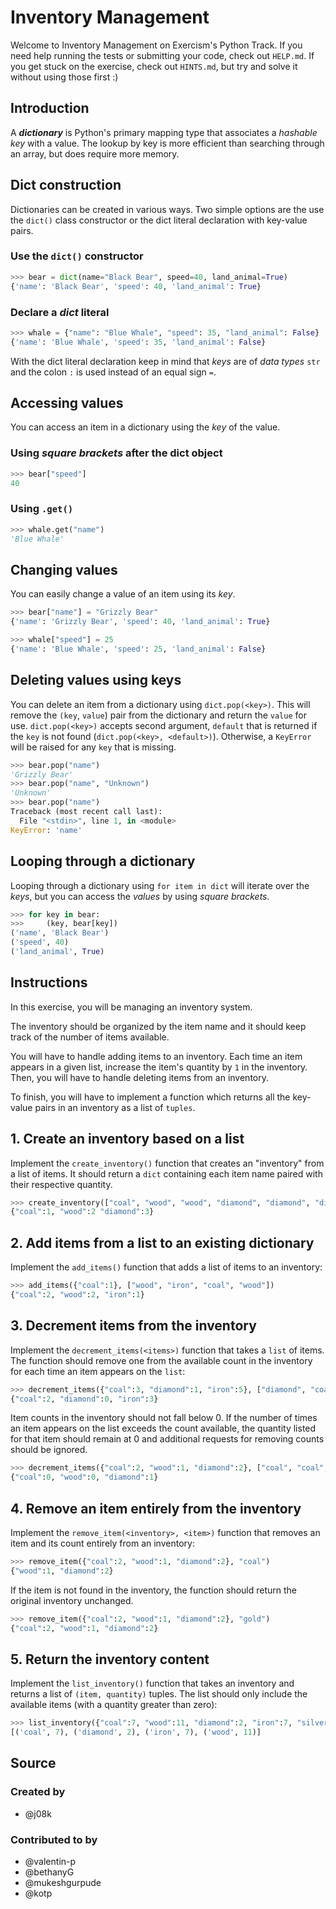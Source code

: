 # Inventory Management

Welcome to Inventory Management on Exercism's Python Track.
If you need help running the tests or submitting your code, check out `HELP.md`.
If you get stuck on the exercise, check out `HINTS.md`, but try and solve it without using those first :)

## Introduction

A _**dictionary**_ is Python's primary mapping type that associates a _hashable key_ with a value. The lookup by key is more efficient than searching through an array, but does require more memory.

## Dict construction

Dictionaries can be created in various ways. Two simple options are the use the `dict()` class constructor or the dict literal declaration with key-value pairs.

### Use the `dict()` constructor

```python
>>> bear = dict(name="Black Bear", speed=40, land_animal=True)
{'name': 'Black Bear', 'speed': 40, 'land_animal': True}
```

### Declare a _dict_ literal

```python
>>> whale = {"name": "Blue Whale", "speed": 35, "land_animal": False}
{'name': 'Blue Whale', 'speed': 35, 'land_animal': False}
```

With the dict literal declaration keep in mind that _keys_ are of _data types_ `str` and the colon `:` is used instead of an equal sign `=`.

## Accessing values

You can access an item in a dictionary using the _key_ of the value.

### Using _square brackets_ after the dict object

```python
>>> bear["speed"]
40
```

### Using `.get()`

```python
>>> whale.get("name")
'Blue Whale'
```

## Changing values

You can easily change a value of an item using its _key_.

```python
>>> bear["name"] = "Grizzly Bear"
{'name': 'Grizzly Bear', 'speed': 40, 'land_animal': True}

>>> whale["speed"] = 25
{'name': 'Blue Whale', 'speed': 25, 'land_animal': False}
```

## Deleting values using keys

You can delete an item from a dictionary using `dict.pop(<key>)`. This will remove the `(key`, `value`) pair from the dictionary and return the `value` for use. `dict.pop(<key>)` accepts second argument, `default` that is returned if the `key` is not found  (`dict.pop(<key>, <default>)`). Otherwise, a `KeyError` will be raised for any `key` that is missing.

```python
>>> bear.pop("name")
'Grizzly Bear'
>>> bear.pop("name", "Unknown")
'Unknown'
>>> bear.pop("name")
Traceback (most recent call last):
  File "<stdin>", line 1, in <module>
KeyError: 'name'
```

## Looping through a dictionary

Looping through a dictionary using `for item in dict` will iterate over the _keys_, but you can access the _values_ by using _square brackets_.

```python
>>> for key in bear:
>>>     (key, bear[key])
('name', 'Black Bear')
('speed', 40)
('land_animal', True)
```

## Instructions

In this exercise, you will be managing an inventory system.

The inventory should be organized by the item name and it should keep track of the number of items available.

You will have to handle adding items to an inventory. Each time an item appears in a given list, increase the item's quantity by `1` in the inventory. Then, you will have to handle deleting items from an inventory.

To finish, you will have to implement a function which returns all the key-value pairs in an inventory as a list of `tuples`.

## 1. Create an inventory based on a list

Implement the `create_inventory()` function that creates an "inventory" from a list of items. It should return a `dict` containing each item name paired with their respective quantity.

```python
>>> create_inventory(["coal", "wood", "wood", "diamond", "diamond", "diamond"])
{"coal":1, "wood":2 "diamond":3}
```

## 2. Add items from a list to an existing dictionary

Implement the `add_items()` function that adds a list of items to an inventory:

```python
>>> add_items({"coal":1}, ["wood", "iron", "coal", "wood"])
{"coal":2, "wood":2, "iron":1}
```

## 3. Decrement items from the inventory

Implement the `decrement_items(<items>)` function that takes a `list` of items. The function should remove one from the available count in the inventory for each time an item appears on the `list`:

```python
>>> decrement_items({"coal":3, "diamond":1, "iron":5}, ["diamond", "coal", "iron", "iron"])
{"coal":2, "diamond":0, "iron":3}
```

Item counts in the inventory should not fall below 0. If the number of times an item appears on the list exceeds the count available, the quantity listed for that item should remain at 0 and additional requests for removing counts should be ignored.

```python
>>> decrement_items({"coal":2, "wood":1, "diamond":2}, ["coal", "coal", "wood", "wood", "diamond"])
{"coal":0, "wood":0, "diamond":1}
```

## 4. Remove an item entirely from the inventory

Implement the `remove_item(<inventory>, <item>)` function that removes an item and its count entirely from an inventory:

```python
>>> remove_item({"coal":2, "wood":1, "diamond":2}, "coal")
{"wood":1, "diamond":2}
```

If the item is not found in the inventory, the function should return the original inventory unchanged.

```python
>>> remove_item({"coal":2, "wood":1, "diamond":2}, "gold")
{"coal":2, "wood":1, "diamond":2}
```

## 5. Return the inventory content

Implement the `list_inventory()` function that takes an inventory and returns a list of `(item, quantity)` tuples. The list should only include the available items (with a quantity greater than zero):

```python
>>> list_inventory({"coal":7, "wood":11, "diamond":2, "iron":7, "silver":0})
[('coal', 7), ('diamond', 2), ('iron', 7), ('wood', 11)]
```

## Source

### Created by

-   @j08k

### Contributed to by

-   @valentin-p
-   @bethanyG
-   @mukeshgurpude
-   @kotp
